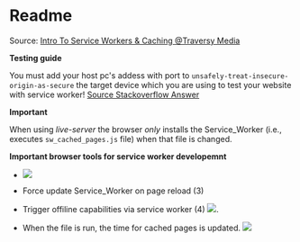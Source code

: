 # Readme

Source: [Intro To Service Workers & Caching
@Traversy Media](https://www.youtube.com/watch?v=ksXwaWHCW6k&t=1587s)

**Testing guide**

You must add your host pc's addess with port to `unsafely-treat-insecure-origin-as-secure` the target device which you are using to test your website with service worker!
[Source Stackoverflow Answer](unsafely-treat-insecure-origin-as-secure)

**Important**

When using _live-server_ the browser _only_ installs the Service_Worker (i.e., executes `sw_cached_pages.js` file) when that file is changed.

**Important browser tools for service worker developemnt**

- ![](https://i.imgur.com/xNJT55p.png)
- Force update Service_Worker on page reload (3)
- Trigger offiline capabilities via service worker (4)
  ![](https://i.imgur.com/7lYKxwd.png).

- When the file is run, the time for cached pages is updated. ![](https://i.imgur.com/iOBUIiW.png)
